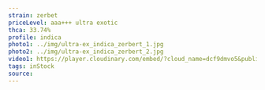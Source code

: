 ```yaml
---
strain: zerbet
priceLevel: aaa+++ ultra exotic
thca: 33.74%
profile: indica
photo1: ../img/ultra-ex_indica_zerbert_1.jpg
photo2: ../img/ultra-ex_indica_zerbert_2.jpg
video1: https://player.cloudinary.com/embed/?cloud_name=dcf9dmvo5&public_id=ultra-ex_indica_zerbert_fffdnc&profile=flower
tags: inStock
source:
---
```


